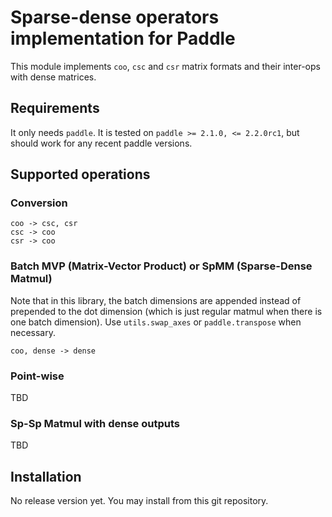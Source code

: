 # Sparse-dense operators implementation for Paddle
This module implements `coo`, `csc` and `csr` matrix formats and their inter-ops with dense matrices.

## Requirements
It only needs `paddle`. It is tested on `paddle >= 2.1.0, <= 2.2.0rc1`, but should work for any recent paddle versions.

## Supported operations

### Conversion
```plain
coo -> csc, csr
csc -> coo
csr -> coo
```

### Batch MVP (Matrix-Vector Product) or SpMM (Sparse-Dense Matmul)
Note that in this library, the batch dimensions are appended instead of prepended to the dot dimension (which is just regular matmul when there is one batch dimension). Use `utils.swap_axes` or `paddle.transpose` when necessary.
```plain
coo, dense -> dense
```

### Point-wise
TBD

### Sp-Sp Matmul with dense outputs
TBD

## Installation
No release version yet. You may install from this git repository.
